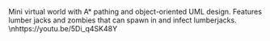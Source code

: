 Mini virtual world with A* pathing and object-oriented UML design. Features lumber jacks and zombies that can spawn in and infect lumberjacks.
\nhttps://youtu.be/5Di_q4SK48Y
